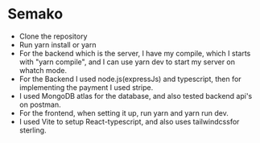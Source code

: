 # Semako

- Clone the repository
- Run yarn install or yarn
- For the backend which is the server,  I have my compile, which I starts with "yarn compile", and I can use yarn dev to start my server on whatch mode.
- For the Backend I used node.js(expressJs) and typescript, then for implementing the payment I used stripe.
- I used MongoDB atlas for the database, and also tested backend api's on postman.
- For the frontend, when setting it up, run yarn and yarn run dev.
- I used Vite to setup React-typescript, and also uses tailwindcssfor sterling.
